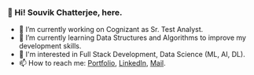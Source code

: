 ### 👋 Hi! Souvik Chatterjee, here.
   - 🔭 I’m currently working on Cognizant as Sr. Test Analyst.
   - 🌱 I’m currently learning Data Structures and Algorithms to improve my development skills.
   - 👀 I'm interested in Full Stack Development, Data Science (ML, AI, DL).
   - 📫 How to reach me: [Portfolio](https://souvik06.github.io/Portfolio_1.0/), [LinkedIn](https://www.linkedin.com/in/souvik06/), [Mail](mailto:souvik.chat2011@gmail.com).


<!--
**Souvik06/Souvik06** is a ✨ _special_ ✨ repository because its `README.md` (this file) appears on your GitHub profile.

Here are some ideas to get you started:

- 🔭 I’m currently working on ...
- 🌱 I’m currently learning ...
- 👯 I’m looking to collaborate on ...
- 🤔 I’m looking for help with ...
- 💬 Ask me about ...
- 📫 How to reach me: ...
- 😄 Pronouns: ...
- ⚡ Fun fact: ...
-->
